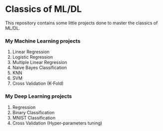 # Classics of ML/DL

This repository contains some little projects done to master the classics of ML/DL.

### My Machine Learning projects

1. Linear Regression
2. Logistic Regression
3. Multiple Linear Regression
4. Naive Bayes Classification
5. KNN
6. SVM
7. Cross Validation (K-Fold)

### My Deep Learning projects

1. Regression
2. Binary Classification
3. MNIST Classification
4. Cross Validation (Hyper-parameters tuning)
